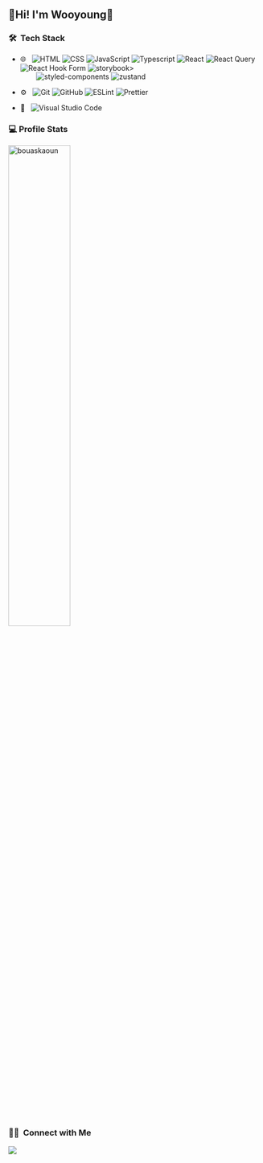 
<h2>👋Hi! I'm Wooyoung👋</h2>


<h3> 🛠 &nbsp;Tech Stack</h3>

- 🌐 &nbsp;
  ![HTML](https://img.shields.io/badge/-HTML-333333?style=flat&logo=HTML5)
  ![CSS](https://img.shields.io/badge/-CSS-333333?style=flat&logo=CSS3&logoColor=1572B6)
  ![JavaScript](https://img.shields.io/badge/-JavaScript-333333?style=flat&logo=javascript)
  ![Typescript](https://img.shields.io/badge/-Typescript-333333?style=flat&logo=typescript&logoColor=#3178C6)
  ![React](https://img.shields.io/badge/-React-333333?style=flat&logo=react)
  ![React Query](https://img.shields.io/badge/-React_Query-333333?style=flat&logo=react-query)
  ![React Hook Form](https://img.shields.io/badge/-React_Hook_Form-333333?style=flat&logo=react-hook-form)
  ![storybook](https://img.shields.io/badge/-storybook-333333?style=flat&logo=storybook)><br>
&nbsp;&nbsp;&nbsp; &nbsp;&nbsp;&nbsp;&nbsp;![styled-components](https://img.shields.io/badge/-styled--components-333333?style=flat&logo=styled-components)
  ![zustand](https://img.shields.io/badge/-zustand-333333?style=flat&logo=zustand)
  
- ⚙️ &nbsp;
  ![Git](https://img.shields.io/badge/-Git-333333?style=flat&logo=git)
  ![GitHub](https://img.shields.io/badge/-GitHub-333333?style=flat&logo=github)
  ![ESLint](https://img.shields.io/badge/-ESLint-333333?style=flat&logo=eslint)
  ![Prettier](https://img.shields.io/badge/-Prettier-333333?style=flat&logo=prettier)


- 🔧 &nbsp;
  ![Visual Studio Code](https://img.shields.io/badge/-Visual%20Studio%20Code-333333?style=flat&logo=visual-studio-code&logoColor=007ACC)



### 💻 Profile Stats

<p align="start">
	<a href="https://github.com/wooyoung6685">
	<img width="49.5%" src="https://github-readme-stats.vercel.app/api?username=wooyoung6685&show_icons=true" alt="bouaskaoun">
	</a>
	<br/>
</p>

<h3> 🤝🏻 &nbsp;Connect with Me </h3>

<p align="start">
<a href="mailto:wooyoung6685@gamil.com"><img src="https://img.shields.io/badge/-wooyoung6685@gamil.com-D14836?style=flat-square&logo=Gmail&logoColor=white"/></a>

<!--
**cdthomp1/cdthomp1** is a ✨ _special_ ✨ repository because its `README.md` (this file) appears on your GitHub profile.


----
Credit: [cdthomp1](https://github.com/cdthomp1)

Last Edited on: 19/11/2020
